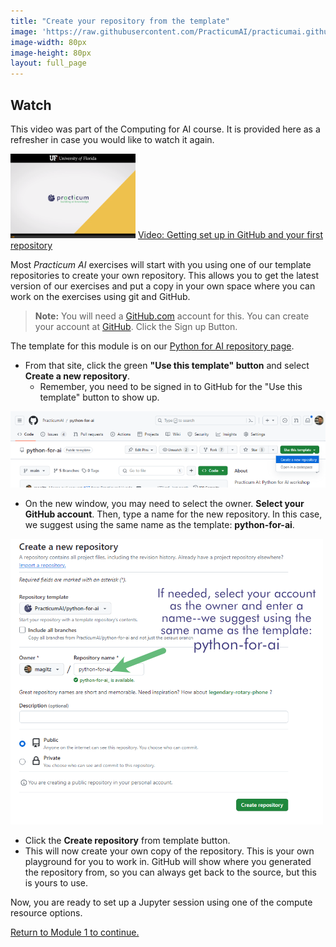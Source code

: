 ```yaml
---
title: "Create your repository from the template"
image: 'https://raw.githubusercontent.com/PracticumAI/practicumai.github.io/main/images/icons/practicumai_python.png'
image-width: 80px
image-height: 80px
layout: full_page
---
```


## Watch 

This video was part of the Computing for AI course. It is provided here as a refresher in case you would like to watch it again.

[![Thumbnail screenshot of a Practicum AI video](/images/video_thumbnail.png)](https://mediasite.video.ufl.edu/Mediasite/Play/e795868849e9474fa59fbec497402ef31d) [Video: Getting set up in GitHub and your first repository](https://mediasite.video.ufl.edu/Mediasite/Play/e795868849e9474fa59fbec497402ef31d)

Most *Practicum AI* exercises will start with you using one of our template repositories to create your own repository. This allows you to get the latest version of our exercises and put a copy in your own space where you can work on the exercises using git and GitHub.  

> **Note:** You will need a [GitHub.com](https://github.com/) account for this. You can create your account at [GitHub](https://github.com/). Click the Sign up Button.

The template for this module is on our [Python for AI repository page](https://github.com/PracticumAI/python-for-ai).

* From that site, click the green **"Use this template" button** and select **Create a new repository**. 
   * Remember, you need to be signed in to GitHub for the "Use this template" button to show up.  

![Screenshot of the "use this template" button on the Practicum AI Python for AI repository at GitHub.com](/images/python_for_ai_use_template.png)

* On the new window, you may need to select the owner. **Select your GitHub account**. Then, type a name for the new repository. In this case, we suggest using the same name as the template: **python-for-ai**.

![Screenshot of the Create repository screen showing that you need to select the owner and fill in the name for the repo: python-for-ai. Then click the create repository button](/images/GitHub_Create_from_template_python.png)

* Click the **Create repository** from template button. 
* This will now create your own copy of the repository. This is your own playground for you to work in. GitHub will show where you generated the repository from, so you can always get back to the source, but this is yours to use. 

Now, you are ready to set up a Jupyter session using one of the compute resource options.

[Return to Module 1 to continue.](/python_for_ai/01_brief_intro_to_python/)
